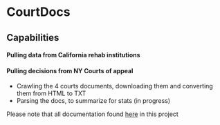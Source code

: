 # CourtDocs

## Capabilities

#### Pulling data from California rehab institutions
#### Pulling decisions from NY Courts of appeal
* Crawling the 4 courts documents, downloading them and converting them from HTML to TXT
* Parsing the docs, to summarize for stats (in progress)


Please note that all documentation found [here](https://github.com/TeamHG-Memex/CourtDocs/tree/master/doc) in this project
